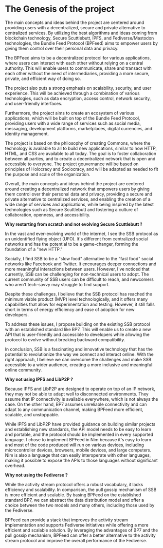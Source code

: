 # The Genesis of the project

The main concepts and ideas behind the project are centered around providing users with a decentralized, secure and private alternative to centralized services. By utilizing the best algorithms and ideas coming from blockchain technology, Secure Scuttlebutt, IPFS, and Fediverse/Mastodon technologies, the Bundle Feed Protocol (BPFeed) aims to empower users by giving them control over their personal data and privacy.

The BPFeed aims to be a decentralized protocol for various applications, where users can interact with each other without relying on a central authority. This will enable users to communicate, share and transact with each other without the need of intermediaries, providing a more secure, private, and efficient way of doing so.

The project also puts a strong emphasis on scalability, security, and user experience. This will be achieved through a combination of various technologies, such as data encryption, access control, network security, and user-friendly interfaces.

Furthermore, the project aims to create an ecosystem of various applications, which will be built on top of the Bundle Feed Protocol, providing users with a wide range of services such as social media, messaging, development platforms, marketplaces, digital currencies, and identity management.

The project is based on the philosophy of creating Commons, where the technology is available to all to build new applications, similar to how HTTP, HTML, and CSS are available to all today. The goal is to foster collaboration between all parties, and to create a decentralized network that is open and accessible to everyone. The project gouvernance will be based on principles of Holocracy and Sociocracy, and will be adapted as needed to fit the purpose and scale of the organization.

Overall, the main concepts and ideas behind the project are centered around creating a decentralized network that empowers users by giving them control over their personal data and privacy, providing a secure and private alternative to centralized services, and enabling the creation of a wide range of services and applications, while being inspired by the latest technologies such as Secure Scuttlebutt and fostering a culture of collaboration, openness, and accessibility.

**Why restarting from scratch and not evolving Secure Scuttlebutt ?**

In the vast and ever-evolving world of the internet, I see the SSB protocol as an unidentified flying object (UFO). It's different from centralized social networks and has the potential to be a game-changer, forming the foundation of a "new HTTP."

Socially, I find SSB to be a "slow food" alternative to the "fast food" social networks like Facebook and Twitter. It encourages deeper connections and more meaningful interactions between users. However, I've noticed that currently, SSB can be challenging for non-technical users to adopt. The current community of SSB users can be difficult to reach, and newcomers who aren't tech-savvy may struggle to find support.

Despite these challenges, I believe that the SSB protocol has reached the minimum viable product (MVP) level technologically, and it offers many capabilities that allow for experimentation and testing. However, it still falls short in terms of energy efficiency and ease of adoption for new developers.

To address these issues, I propose building on the existing SSB protocol with an established standard like BP7. This will enable us to create a new API that is user-friendly and accessible to developers while allowing the protocol to evolve without breaking backward compatibility.

In conclusion, SSB is a fascinating and innovative technology that has the potential to revolutionize the way we connect and interact online. With the right approach, I believe we can overcome the challenges and make SSB accessible to a wider audience, creating a more inclusive and meaningful online community.

**Why not using IPFS and LibP2P ?**

Because IPFS and LibP2P are designed to operate on top of an IP network, they may not be able to adapt well to disconnected environments. They assume that IP connectivity is available everywhere, which is not always the case. On the other hand, BP7 assumes unreliable connectivity and can adapt to any communication channel, making BPFeed more efficient, scalable, and unstoppable.

While IPFS and LibP2P have provided guidance on building similar projects and establishing new standards, the API model needs to be easy to learn and portable, and the protocol should be implemented in every supported language. I chose to implement BPFeed in Nim because it's easy to learn and most of the code produced will run on various devices, including microcontroller devices, browsers, mobile devices, and large computers. Nim is also a language that can easily interoperate with other languages, making it possible to expose the APIs to those languages without significant overhead.

**Why not using the Fediverse ?**

While the activity stream protocol offers a robust vocabulary, it lacks efficiency and scalability. In comparison, the pull gossip mechanism of SSB is more efficient and scalable. By basing BPFeed on the established standard BP7, we can abstract the data distribution model and offer a choice between the two models and many others, including those used by the Fediverse.

BPFeed can provide a stack that improves the activity stream implementation and supports Fediverse initiatives while offering a more efficient and scalable solution. By leveraging the advantages of BP7 and the pull gossip mechanism, BPFeed can offer a better alternative to the activity stream protocol and improve the overall performance of the Fediverse.
